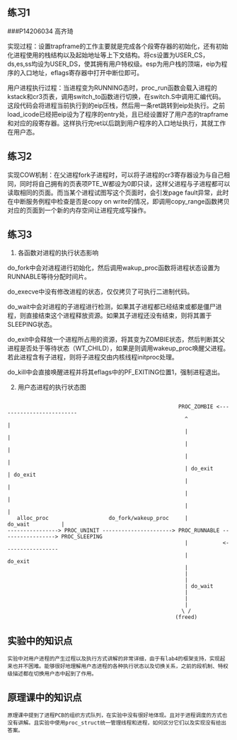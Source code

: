 ## 练习1
###P14206034 高齐琦

实现过程：设置trapframe的工作主要就是完成各个段寄存器的初始化，还有初始化进程使用的栈结构以及起始地址等上下文结构。将cs设置为USER_CS，ds,es,ss均设为USER_DS，使其拥有用户特权级。esp为用户栈的顶端，eip为程序的入口地址，eflags寄存器中打开中断位即可。

用户进程执行过程：当进程变为RUNNING态时，proc_run函数会载入进程的kstack和cr3页表，调用switch_to函数进行切换，在switch.S中调用汇编代码。这段代码会将进程当前执行到的eip压栈，然后用一条ret跳转到eip处执行。之前load_icode已经把eip设为了程序的entry处，且已经设置好了用户态的trapframe和对应的段寄存器。这样执行完ret以后跳到用户程序的入口地址执行，其就工作在用户态。

## 练习2

实现COW机制：在父进程fork子进程时，可以将子进程的cr3寄存器设为与自己相同，同时将自己拥有的页表项PTE_W都设为0即只读，这样父进程与子进程都可以读取相同的页面。而当某个进程试图写这个页面时，会引发page fault异常，此时在中断服务例程中检查是否是copy on write的情况，即调用copy_range函数拷贝对应的页面到一个新的内存空间让进程完成写操作。

## 练习3

1. 各函数对进程的执行状态影响

do_fork中会对进程进行初始化，然后调用wakup_proc函数将进程状态设置为RUNNABLE等待分配时间片。

do_execve中没有修改进程的状态，仅仅拷贝了可执行二进制代码。

do_wait中会对进程的子进程进行检测，如果其子进程都已经结束或都是僵尸进程，则直接结束这个进程释放资源。如果其子进程还没有结束，则将其置于SLEEPING状态。

do_exit中会释放一个进程所占用的资源，将其变为ZOMBIE状态，然后判断其父进程是否处于等待状态（WT_CHILD），如果是则调用wakeup_proc唤醒父进程。若此进程含有子进程，则将子进程交由内核线程initproc处理。

do_kill中会直接唤醒进程并将其eflags中的PF_EXITING位置1，强制进程退出。

2. 用户态进程的执行状态图
```

                                                      PROC_ZOMBIE <-------------------------
                                                        ^                                  |
                                                        |                                  | 
                                                        |                                  |
                                                        |                                  |
                                                        | do_exit                          | do_exit
                                                        |                                  |
                                                        |                                  |
                                                        |                                  |
   alloc_proc                   do_fork/wakeup_proc     |                 do_wait          |
----------------> PROC_UNINIT ----------------------> PROC_RUNNABLE -----------------> PROC_SLEEPING
                                                        |           <-----------------
                                                        |                 do_exit  
                                                        |
                                                        |
                                                        |
                                                        | do_wait
                                                        |
                                                        |
                                                        |
                                                       \ /
                                                     (freed)
```

## 实验中的知识点

```
实验中对用户进程的产生过程以及执行方式讲解的非常详细，由于有lab4的框架支持，实现起来也并不困难。能够很好地理解用户态进程的各种执行状态以及切换关系，之前的段机制、特权级描述都在切换用户态中起到了作用。
```

## 原理课中的知识点

```
原理课中提到了进程PCB的组织方式队列，在实验中没有很好地体现。且对于进程调度的方式也没有讲解。且实验中使用proc_struct统一管理线程和进程，如何区分它们以及实现没有给出答案。
```


